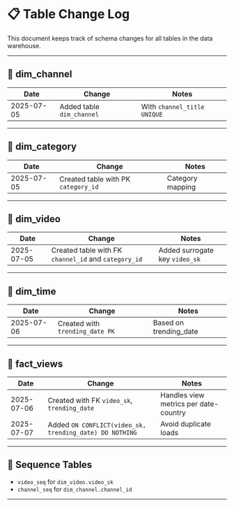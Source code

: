 # 📋 Table Change Log

This document keeps track of schema changes for all tables in the data warehouse.

---

## 🔸 dim_channel

| Date       | Change                             | Notes                        |
|------------|------------------------------------|------------------------------|
| 2025-07-05 | Added table `dim_channel`          | With `channel_title UNIQUE` |

---

## 🔸 dim_category

| Date       | Change                             | Notes            |
|------------|------------------------------------|------------------|
| 2025-07-05 | Created table with PK `category_id`| Category mapping |

---

## 🔸 dim_video

| Date       | Change                             | Notes                         |
|------------|------------------------------------|-------------------------------|
| 2025-07-05 | Created table with FK `channel_id` and `category_id` | Added surrogate key `video_sk` |

---

## 🔸 dim_time

| Date       | Change                         | Notes                   |
|------------|--------------------------------|-------------------------|
| 2025-07-06 | Created with `trending_date PK`| Based on trending_date |

---

## 🔸 fact_views

| Date       | Change                             | Notes                                 |
|------------|------------------------------------|---------------------------------------|
| 2025-07-06 | Created with FK `video_sk`, `trending_date` | Handles view metrics per date-country |
| 2025-07-07 | Added `ON CONFLICT(video_sk, trending_date) DO NOTHING` | Avoid duplicate loads                |

---

## 🔧 Sequence Tables

- `video_seq` for `dim_video.video_sk`
- `channel_seq` for `dim_channel.channel_id`

---